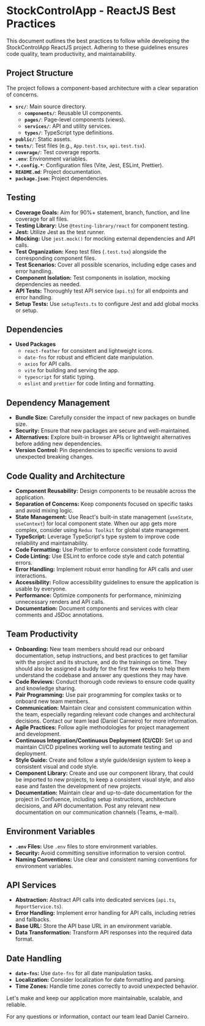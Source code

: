 # StockControlApp - ReactJS Best Practices

This document outlines the best practices to follow while developing the StockControlApp ReactJS project. Adhering to these guidelines ensures code quality, team productivity, and maintainability.

## Project Structure

The project follows a component-based architecture with a clear separation of concerns.

- **`src/`**: Main source directory.
  - **`components/`**: Reusable UI components.
  - **`pages/`**: Page-level components (views).
  - **`services/`**: API and utility services.
  - **`types/`**: TypeScript type definitions.
- **`public/`**: Static assets.
- **`tests/`**: Test files (e.g., `App.test.tsx`, `api.test.tsx`).
- **`coverage/`**: Test coverage reports.
- **`.env`**: Environment variables.
- **`*.config.*`**: Configuration files (Vite, Jest, ESLint, Prettier).
- **`README.md`**: Project documentation.
- **`package.json`**: Project dependencies.

## Testing

- **Coverage Goals:** Aim for 90%+ statement, branch, function, and line coverage for all files.
- **Testing Library:** Use `@testing-library/react` for component testing.
- **Jest:** Utilize Jest as the test runner.
- **Mocking:** Use `jest.mock()` for mocking external dependencies and API calls.
- **Test Organization:** Keep test files (`.test.tsx`) alongside the corresponding component files.
- **Test Scenarios:** Cover all possible scenarios, including edge cases and error handling.
- **Component Isolation:** Test components in isolation, mocking dependencies as needed.
- **API Tests:** Thoroughly test API service (`api.ts`) for all endpoints and error handling.
- **Setup Tests:** Use `setupTests.ts` to configure Jest and add global mocks or setup.

## Dependencies

- **Used Packages**
  - `react-feather` for consistent and lightweight icons.
  - `date-fns` for robust and efficient date manipulation.
  - `axios` for API calls.
  - `vite` for building and serving the app.
  - `typescript` for static typing.
  - `eslint` and `prettier` for code linting and formatting.

## Dependency Management

- **Bundle Size:** Carefully consider the impact of new packages on bundle size.
- **Security:** Ensure that new packages are secure and well-maintained.
- **Alternatives:** Explore built-in browser APIs or lightweight alternatives before adding new dependencies.
- **Version Control:** Pin dependencies to specific versions to avoid unexpected breaking changes.

## Code Quality and Architecture

- **Component Reusability:** Design components to be reusable across the application.
- **Separation of Concerns:** Keep components focused on specific tasks and avoid mixing logic.
- **State Management:** Use React's built-in state management (`useState`, `useContext`) for local component state. When our app gets more complex, consider using `Redux Toolkit` for global state management.
- **TypeScript:** Leverage TypeScript's type system to improve code reliability and maintainability.
- **Code Formatting:** Use Prettier to enforce consistent code formatting.
- **Code Linting:** Use ESLint to enforce code style and catch potential errors.
- **Error Handling:** Implement robust error handling for API calls and user interactions.
- **Accessibility:** Follow accessibility guidelines to ensure the application is usable by everyone.
- **Performance:** Optimize components for performance, minimizing unnecessary renders and API calls.
- **Documentation:** Document components and services with clear comments and JSDoc annotations.

## Team Productivity

- **Onboarding:** New team members should read our onboard documentation, setup instructions, and best practices to get familiar with the project and its structure, and do the trainings on time. They should also be assigned a buddy for the first few weeks to help them understand the codebase and answer any questions they may have.
- **Code Reviews:** Conduct thorough code reviews to ensure code quality and knowledge sharing.
- **Pair Programming:** Use pair programming for complex tasks or to onboard new team members.
- **Communication:** Maintain clear and consistent communication within the team, especially regarding relevant code changes and architectural decisions. Contact our team lead (Daniel Carneiro) for more information.
- **Agile Practices:** Follow agile methodologies for project management and development.
- **Continuous Integration/Continuous Deployment (CI/CD):** Set up and maintain CI/CD pipelines working well to automate testing and deployment.
- **Style Guide:** Create and follow a style guide/design system to keep a consistent visual and code style.
- **Component Library:** Create and use our component library, that could be imported to new projects, to keep a consistent visual style, and also ease and fasten the development of new projects.
- **Documentation:** Maintain clear and up-to-date documentation for the project in Confluence, including setup instructions, architecture decisions, and API documentation. Post any relevant new documentation on our communication channels (Teams, e-mail).

## Environment Variables

- **`.env` Files:** Use `.env` files to store environment variables.
- **Security:** Avoid committing sensitive information to version control.
- **Naming Conventions:** Use clear and consistent naming conventions for environment variables.

## API Services

- **Abstraction:** Abstract API calls into dedicated services (`api.ts`, `ReportService.ts`).
- **Error Handling:** Implement error handling for API calls, including retries and fallbacks.
- **Base URL:** Store the API base URL in an environment variable.
- **Data Transformation:** Transform API responses into the required data format.

## Date Handling

- **`date-fns`:** Use `date-fns` for all date manipulation tasks.
- **Localization:** Consider localization for date formatting and parsing.
- **Time Zones:** Handle time zones correctly to avoid unexpected behavior.

Let's make and keep our application more maintainable, scalable, and reliable.

For any questions or information, contact our team lead Daniel Carneiro.
